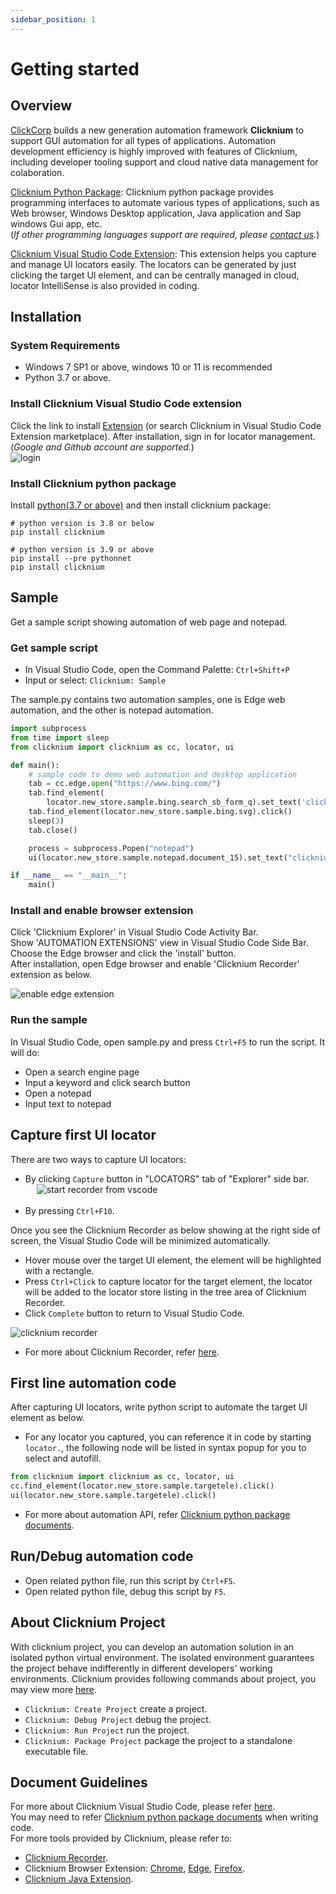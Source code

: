 ```yaml
---
sidebar_position: 1
---
```

# Getting started

## Overview
[ClickCorp](https://www.clickcorp.com) builds a new generation automation framework **Clicknium** to support GUI automation for all types of applications. Automation development efficiency is highly improved with features of Clicknium, including developer tooling support and cloud native data management for colaboration.  

[Clicknium Python Package](./api/python/pythonsdk.md): Clicknium python package provides programming interfaces to automate various types of applications, such as Web browser, Windows Desktop application, Java application and Sap windows Gui app, etc.  
(*If other programming languages support are required, please [contact us](https://www.clickcorp.com/contact).*)  

[Clicknium Visual Studio Code Extension](./developtools/vscode.md): This extension helps you capture and manage UI locators easily. The locators can be generated by just clicking the target UI element, and can be centrally managed in cloud, locator IntelliSense is also provided in coding.  

## Installation​
### System Requirements​
- Windows 7 SP1 or above, windows 10 or 11 is recommended
- Python 3.7 or above.

### Install Clicknium Visual Studio Code extension
Click the link to install [Extension](https://marketplace.visualstudio.com/items?itemName=ClickCorp.clicknium) (or search Clicknium in Visual Studio Code Extension marketplace). After installation, sign in for locator management. (*Google and Github account are supported.*)  
![login](https://clickcorp.github.io/clicknium-docs/doc/img/login1.png "login")  

### Install Clicknium python package
Install [python(3.7 or above)](https://code.visualstudio.com/docs/languages/python) and then install clicknium package:  

```
# python version is 3.8 or below
pip install clicknium

# python version is 3.9 or above
pip install --pre pythonnet
pip install clicknium
```

## Sample

Get a sample script showing automation of web page and notepad.

### Get sample script
- In Visual Studio Code, open the Command Palette: `Ctrl+Shift+P`
- Input or select: `Clicknium: Sample`

The sample.py contains two automation samples, one is Edge web automation, and the other is notepad automation.

```python
import subprocess
from time import sleep
from clicknium import clicknium as cc, locator, ui

def main():
    # sample code to demo web automation and desktop application
    tab = cc.edge.open("https://www.bing.com/")
    tab.find_element(
        locator.new_store.sample.bing.search_sb_form_q).set_text('clicknium')
    tab.find_element(locator.new_store.sample.bing.svg).click()
    sleep(3)
    tab.close()

    process = subprocess.Popen("notepad")
    ui(locator.new_store.sample.notepad.document_15).set_text("clicknium")

if __name__ == "__main__":
    main()
```

### Install and enable browser extension
Click 'Clicknium Explorer' in Visual Studio Code Activity Bar.  
Show 'AUTOMATION EXTENSIONS' view in Visual Studio Code Side Bar.  
Choose the Edge browser and click the 'install' button.  
After installation, open Edge browser and enable 'Clicknium Recorder' extension as below.  

![enable edge extension](./img/edge_extension_enable_on.png)  

### Run the sample
In Visual Studio Code, open sample.py and press `Ctrl+F5` to run the script. It will do: 
- Open a search engine page
- Input a keyword and click search button
- Open a notepad
- Input text to notepad

## Capture first UI locator
There are two ways to capture UI locators: 
- By clicking `Capture` button in "LOCATORS" tab of "Explorer" side bar.  
&emsp; ![start recorder from vscode](./img/start_recorder_from_vscode.png)  
&emsp;
- By pressing `Ctrl+F10`.  
  
Once you see the Clicknium Recorder as below showing at the right side of screen, the Visual Studio Code will be minimized automatically.
- Hover mouse over the target UI element, the element will be highlighted with a rectangle.
- Press `Ctrl+Click` to capture locator for the target element, the locator will be added to the locator store listing in the tree area of Clicknium Recorder.  
- Click `Complete` button to return to Visual Studio Code. 

![clicknium recorder](./img/recorder_main.png)

- For more about Clicknium Recorder, refer [here](./developtools/recorder/recorder.md).  

## First line automation code
After capturing UI locators, write python script to automate the target UI element as below. 
- For any locator you captured, you can reference it in code by starting `locator.`, the following node will be listed in syntax popup for you to select and autofill.
```python
from clicknium import clicknium as cc, locator, ui
cc.find_element(locator.new_store.sample.targetele).click()
ui(locator.new_store.sample.targetele).click()
```
- For more about automation API, refer [Clicknium python package documents](./api/python/pythonsdk.md).   

## Run/Debug automation code
- Open related python file, run this script by `Ctrl+F5`.
- Open related python file, debug this script by `F5`.


## About Clicknium Project
With clicknium project, you can develop an automation solution in an isolated python virtual environment. The isolated environment guarantees the project behave indifferently in different developers' working environments. 
Clicknium provides following commands about project, you may view more [here](./developtools/project_management.md).  
- `Clicknium: Create Project` create a project.
- `Clicknium: Debug Project` debug the project.
- `Clicknium: Run Project` run the project.
- `Clicknium: Package Project` package the project to a standalone executable file.


## Document Guidelines
For more about Clicknium Visual Studio Code, please refer [here](./developtools/vscode.md).  
You may need to refer [Clicknium python package documents](./api/python/pythonsdk.md) when writing code.  
For more tools provided by Clicknium, please refer to:  
- [Clicknium Recorder](./developtools/recorder/recorder.md).  
- Clicknium Browser Extension: [Chrome](./developtools/extensions/chromeextension.md), [Edge](./developtools/extensions/edgeextension.md), [Firefox](./developtools/extensions/firefoxextension.md).  
- [Clicknium Java Extension](./developtools/extensions/javaextension.md).  
